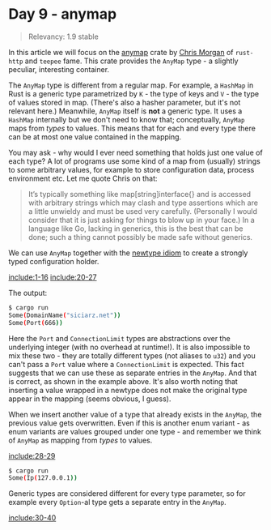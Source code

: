 # Day 9 - anymap

> Relevancy: 1.9 stable

In this article we will focus on the [anymap](https://crates.io/crates/anymap) crate by [Chris Morgan](http://chrismorgan.info/) of `rust-http` and `teepee` fame. This crate provides the `AnyMap` type - a slightly peculiar, interesting container.

The `AnyMap` type is different from a regular map. For example, a `HashMap` in Rust is a generic type parametrized by `K` - the type of keys and `V` - the type of values stored in map. (There's also a hasher parameter, but it's not relevant here.) Meanwhile, `AnyMap` itself is **not** a generic type. It uses a `HashMap` internally but we don't need to know that; conceptually, `AnyMap` maps from *types* to values. This means that for each and every type there can be at most one value contained in the mapping.

You may ask - why would I ever need something that holds just one value of each type? A lot of programs use some kind of a map from (usually) strings to some arbitrary values, for example to store configuration data, process environment etc. Let me quote Chris on that:

> It’s typically something like map[string]interface{} and is accessed with arbitrary strings which may clash and type assertions which are a little unwieldy and must be used very carefully. (Personally I would consider that it is just asking for things to blow up in your face.) In a language like Go, lacking in generics, this is the best that can be done; such a thing cannot possibly be made safe without generics.

We can use `AnyMap` together with the [newtype idiom](http://aturon.github.io/features/types/newtype.html) to create a strongly typed configuration holder.

[include:1-16](../../src/day9.rs)
[include:20-27](../../src/day9.rs)

The output:

```sh
$ cargo run
Some(DomainName("siciarz.net"))
Some(Port(666))
```

Here the `Port` and `ConnectionLimit` types are abstractions over the underlying integer (with no overhead at runtime!). It is also impossible to mix these two - they are totally different types (not aliases to `u32`) and you can't pass a `Port` value where a `ConnectionLimit` is expected. This fact suggests that we can use these as separate entries in the `AnyMap`. And that is correct, as shown in the example above. It's also worth noting that inserting a value wrapped in a newtype does not make the original type appear in the mapping (seems obvious, I guess).

When we insert another value of a type that already exists in the `AnyMap`, the previous value gets overwritten. Even if this is another enum variant - as enum variants are values grouped under one type - and remember we think of `AnyMap` as mapping from *types* to values.

[include:28-29](../../src/day9.rs)

```sh
$ cargo run
Some(Ip(127.0.0.1))
```

Generic types are considered different for every type parameter, so for example every `Option`-al type gets a separate entry in the `AnyMap`.

[include:30-40](../../src/day9.rs)
